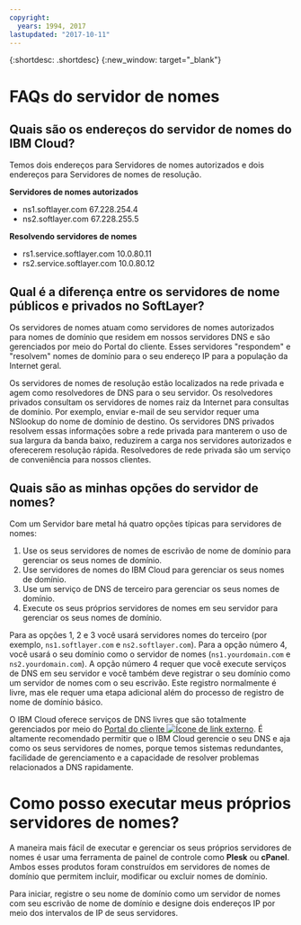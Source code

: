 ```yaml
---
copyright:
  years: 1994, 2017
lastupdated: "2017-10-11"
---
```


{:shortdesc: .shortdesc}
{:new_window: target="_blank"}

# FAQs do servidor de nomes

## Quais são os endereços do servidor de nomes do IBM Cloud?

Temos dois endereços para Servidores de nomes autorizados e dois endereços para Servidores de nomes de resolução.

**Servidores de nomes autorizados**

* ns1.softlayer.com 67.228.254.4
* ns2.softlayer.com 67.228.255.5

**Resolvendo servidores de nomes**

* rs1.service.softlayer.com 10.0.80.11
* rs2.service.softlayer.com 10.0.80.12

<a name="27"></a>
## Qual é a diferença entre os servidores de nome públicos e privados no SoftLayer?

Os servidores de nomes atuam como servidores de nomes autorizados para nomes de domínio que residem em nossos servidores DNS e são gerenciados por meio do Portal do cliente. Esses servidores "respondem" e "resolvem" nomes de domínio para o seu endereço IP para a população da Internet geral.

Os servidores de nomes de resolução estão localizados na rede privada e agem como resolvedores de DNS para o seu servidor. Os resolvedores privados consultam os servidores de nomes raiz da Internet para consultas de domínio. Por exemplo, enviar e-mail de seu servidor requer uma NSlookup do nome de domínio de destino. Os servidores DNS privados resolvem essas informações sobre a rede privada para manterem o uso de sua largura da banda baixo, reduzirem a carga nos servidores autorizados e oferecerem resolução rápida. Resolvedores de rede privada são um serviço de conveniência para nossos clientes.

<a name="28"></a>
## Quais são as minhas opções do servidor de nomes?

Com um Servidor bare metal há quatro opções típicas para servidores de nomes:

1. Use os seus servidores de nomes de escrivão de nome de domínio para gerenciar os seus nomes de domínio.
2. Use servidores de nomes do IBM Cloud para gerenciar os seus nomes de domínio.
3. Use um serviço de DNS de terceiro para gerenciar os seus nomes de domínio.
4. Execute os seus próprios servidores de nomes em seu servidor para gerenciar os seus nomes de domínio.

Para as opções 1, 2 e 3 você usará servidores nomes do terceiro (por exemplo, `ns1.softlayer.com` e `ns2.softlayer.com`). Para a opção número 4, você usará o seu domínio como o servidor de nomes (`ns1.yourdomain.com` e `ns2.yourdomain.com`). A opção número 4 requer que você execute serviços de DNS em seu servidor e você também deve registrar o seu domínio como um servidor de nomes com o seu escrivão. Este registro normalmente é livre, mas ele requer uma etapa adicional além do processo de registro de nome de domínio básico.

O IBM Cloud oferece serviços de DNS livres que são totalmente gerenciados por meio do [Portal do cliente ![Ícone de link externo](../../icons/launch-glyph.svg "Ícone de link externo")](https://control.softlayer.com/). É altamente recomendado permitir que o IBM Cloud gerencie o seu DNS e aja como os seus servidores de nomes, porque temos sistemas redundantes, facilidade de gerenciamento e a capacidade de resolver problemas relacionados a DNS rapidamente.


# Como posso executar meus próprios servidores de nomes?

A maneira mais fácil de executar e gerenciar os seus próprios servidores de nomes é usar uma ferramenta de painel de controle como **Plesk** ou **cPanel**. Ambos esses produtos foram construídos em servidores de nomes de domínio que permitem incluir, modificar ou excluir nomes de domínio.

Para iniciar, registre o seu nome de domínio como um servidor de nomes com seu escrivão de nome de domínio e designe dois endereços IP por meio dos intervalos de IP de seus servidores.
